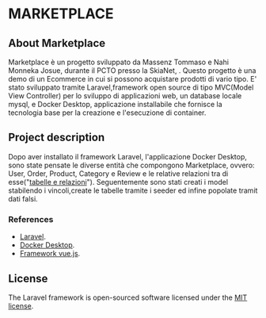 # MARKETPLACE

## About Marketplace

Marketplace è un progetto sviluppato da Massenz Tommaso e Nahi Monneka Josue, durante il PCTO presso la SkiaNet, .
Questo progetto è una demo di un Ecommerce in cui si possono acquistare prodotti di vario tipo. E' stato sviluppato tramite Laravel,framework open source di tipo MVC(Model View Controller) per lo sviluppo di applicazioni web, un database locale mysql, e Docker Desktop, applicazione installabile che fornisce la tecnologia base per la creazione e l'esecuzione di container.

## Project description

Dopo aver installato il framework Laravel, l'applicazione Docker Desktop, sono state pensate le diverse entità che compongono Marketplace, ovvero: User, Order, Product, Category e Review e le relative relazioni tra di esse("[tabelle e relazioni](https://laravel.com/)"). Seguentemente sono stati creati i model stabilendo i vincoli,create le tabelle tramite i seeder ed infine popolate tramit dati falsi.

### References

- [Laravel](https://laravel.com/).
- [Docker Desktop](https://www.docker.com/products/docker-desktop/).
- [Framework vue.js](https://vuejs.org/).

## License

The Laravel framework is open-sourced software licensed under the [MIT license](https://opensource.org/licenses/MIT).

